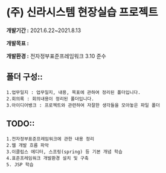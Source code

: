 # (주) 신라시스템 현장실습 프로젝트
<b>개발기간 :</b> 2021.6.22~2021.8.13 <br>

<b>개발목표 :</b> <br>

<b>개발환경 :</b> 전자정부표준프레임워크 3.10 준수 <br>


## 폴더 구성::
    1.업무일지 : 업무일지, 내용, 목표에 관하여 정리된 폴더입니다.
    2.회의록 : 회의내용이 정리된 폴더입니다.
    3.아이디어뱅크 : 프로젝트와 관련하여 자잘한 생각들을 모아놓은 파일 폴더
    
## TODO::
    1.전자정부표준프레임워크에 관한 내용 정리
    2.웹 개발 흐름 파악
    3.이클립스 에디터, 스프링(spring) 등 기본 개념 학습
    4.표준프레임워크 개발환경 설치 및 구축
    5. JSP 학습
